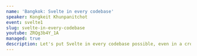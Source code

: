 ```yaml
---
name: 'Bangkok: Svelte in every codebase'
speaker: Kongkeit Khunpanitchot
event: svelte1
slug: svelte-in-every-codebase
youtube: ZRQg3b4Y_1A
managed: true
description: Let's put Svelte in every codebase possible, even in a cross library one
---
```

